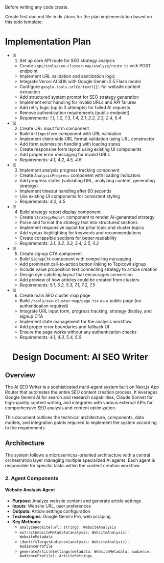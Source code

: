 Before writing any code create.

Create first doc md file in dir /docs for the plan implementation based on this todo template:

# Implementation Plan

- [x] 1. Set up core API route for SEO strategy analysis
  - Create `/api/tools/seo-cluster-map/analyze/route.ts` with POST endpoint
  - Implement URL validation and sanitization logic
  - Integrate Vercel AI SDK with Google Gemini 2.5 Flash model
  - Configure `google.tools.urlContext({})` for website content extraction
  - Add structured system prompt for SEO strategy generation
  - Implement error handling for invalid URLs and API failures
  - Add retry logic (up to 3 attempts) for failed AI requests
  - Remove authentication requirements (public endpoint)
  - _Requirements: 1.1, 1.2, 1.3, 1.4, 2.1, 2.2, 2.3, 2.4, 5.4_

- [x] 2. Create URL input form component
  - Build `UrlInputForm` component with URL validation
  - Implement client-side URL format validation using URL constructor
  - Add form submission handling with loading states
  - Create responsive form layout using existing UI components
  - Add proper error messaging for invalid URLs
  - _Requirements: 4.1, 4.2, 4.5, 4.6_

- [x] 3. Implement analysis progress tracking component
  - Create `AnalysisProgress` component with loading indicators
  - Add progress states (validating URL, analyzing content, generating strategy)
  - Implement timeout handling after 60 seconds
  - Use existing UI components for consistent styling
  - _Requirements: 4.2, 4.5_

- [x] 4. Build strategy report display component
  - Create `StrategyReport` component to render AI-generated strategy
  - Parse and format the strategy text into structured sections
  - Implement responsive layout for pillar topic and cluster topics
  - Add syntax highlighting for keywords and recommendations
  - Create collapsible sections for better readability
  - _Requirements: 3.1, 3.2, 3.3, 3.4, 3.5, 4.3_

- [x] 5. Create signup CTA component
  - Build `SignupCTA` component with compelling messaging
  - Add prominent call-to-action button linking to Topicowl signup
  - Include value proposition text connecting strategy to article creation
  - Design eye-catching layout that encourages conversion
  - Add preview of how articles could be created from clusters
  - _Requirements: 5.1, 5.2, 5.3, 7.1, 7.2, 7.5_

- [x] 6. Create main SEO cluster map page
  - Build `/tools/seo-cluster-map/page.tsx` as a public page (no authentication required)
  - Integrate URL input form, progress tracking, strategy display, and signup CTA
  - Implement state management for the analysis workflow
  - Add proper error boundaries and fallback UI
  - Ensure the page works without any authentication checks
  - _Requirements: 4.1, 4.3, 5.4, 5.6_


  # Design Document: AI SEO Writer

## Overview

The AI SEO Writer is a sophisticated multi-agent system built on Next.js App Router that automates the entire SEO content creation process. It leverages Google Gemini AI for search and research capabilities, Claude Sonnet for high-quality content writing, and integrates with various external APIs for comprehensive SEO analysis and content optimization.

This document outlines the technical architecture, components, data models, and integration points required to implement the system according to the requirements.

## Architecture

The system follows a microservices-oriented architecture with a central orchestration layer managing multiple specialized AI agents. Each agent is responsible for specific tasks within the content creation workflow.


### 2. Agent Components

#### Website Analysis Agent
- **Purpose**: Analyze website content and generate article settings
- **Inputs**: Website URL, user preferences
- **Outputs**: Article settings configuration
- **Technologies**: Google Gemini Pro, web scraping
- **Key Methods**:
  - `analyzeWebsite(url: string): WebsiteAnalysis`
  - `extractWebsiteMetadata(analysis: WebsiteAnalysis): WebsiteMetadata`
  - `identifyTargetAudience(analysis: WebsiteAnalysis): AudienceProfile`
  - `generateArticleSettings(metadata: WebsiteMetadata, audience: AudienceProfile): ArticleSettings`
